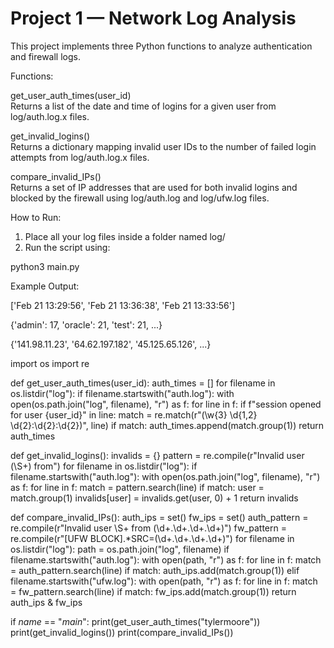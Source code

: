 # Project 1 — Network Log Analysis

This project implements three Python functions to analyze authentication and firewall logs.

Functions:

get_user_auth_times(user_id)  
Returns a list of the date and time of logins for a given user from log/auth.log.x files.

get_invalid_logins()  
Returns a dictionary mapping invalid user IDs to the number of failed login attempts from log/auth.log.x files.

compare_invalid_IPs()  
Returns a set of IP addresses that are used for both invalid logins and blocked by the firewall using log/auth.log and log/ufw.log files.

How to Run:

1. Place all your log files inside a folder named log/
2. Run the script using:

python3 main.py

Example Output:

['Feb 21 13:29:56', 'Feb 21 13:36:38', 'Feb 21 13:33:56']

{'admin': 17, 'oracle': 21, 'test': 21, ...}

{'141.98.11.23', '64.62.197.182', '45.125.65.126', ...}

import os
import re

def get_user_auth_times(user_id):
    auth_times = []
    for filename in os.listdir("log"):
        if filename.startswith("auth.log"):
            with open(os.path.join("log", filename), "r") as f:
                for line in f:
                    if f"session opened for user {user_id}" in line:
                        match = re.match(r"(\w{3} \d{1,2} \d{2}:\d{2}:\d{2})", line)
                        if match:
                            auth_times.append(match.group(1))
    return auth_times

def get_invalid_logins():
    invalids = {}
    pattern = re.compile(r"Invalid user (\S+) from")
    for filename in os.listdir("log"):
        if filename.startswith("auth.log"):
            with open(os.path.join("log", filename), "r") as f:
                for line in f:
                    match = pattern.search(line)
                    if match:
                        user = match.group(1)
                        invalids[user] = invalids.get(user, 0) + 1
    return invalids

def compare_invalid_IPs():
    auth_ips = set()
    fw_ips = set()
    auth_pattern = re.compile(r"Invalid user \S+ from (\d+\.\d+\.\d+\.\d+)")
    fw_pattern = re.compile(r"\[UFW BLOCK\].*SRC=(\d+\.\d+\.\d+\.\d+)")
    for filename in os.listdir("log"):
        path = os.path.join("log", filename)
        if filename.startswith("auth.log"):
            with open(path, "r") as f:
                for line in f:
                    match = auth_pattern.search(line)
                    if match:
                        auth_ips.add(match.group(1))
        elif filename.startswith("ufw.log"):
            with open(path, "r") as f:
                for line in f:
                    match = fw_pattern.search(line)
                    if match:
                        fw_ips.add(match.group(1))
    return auth_ips & fw_ips

if _name_ == "_main_":
    print(get_user_auth_times("tylermoore"))
    print(get_invalid_logins())
    print(compare_invalid_IPs())
